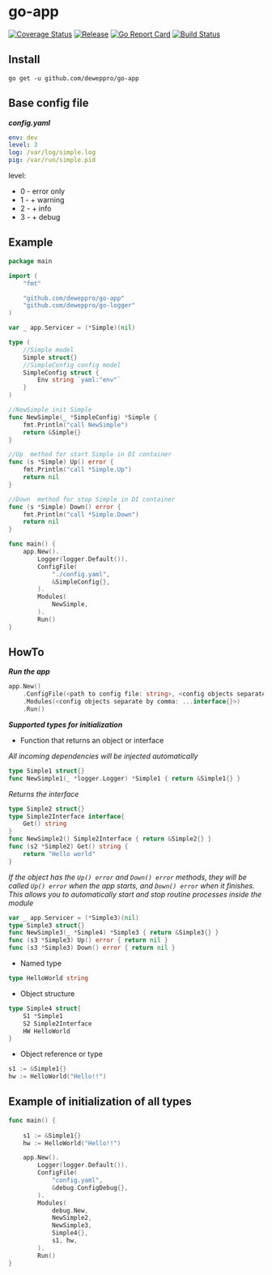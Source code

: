 # go-app

[![Coverage Status](https://coveralls.io/repos/github/deweppro/go-app/badge.svg?branch=master)](https://coveralls.io/github/deweppro/go-app?branch=master)
[![Release](https://img.shields.io/github/release/deweppro/go-app.svg?style=flat-square)](https://github.com/deweppro/go-app/releases/latest)
[![Go Report Card](https://goreportcard.com/badge/github.com/deweppro/go-app)](https://goreportcard.com/report/github.com/deweppro/go-app)
[![Build Status](https://travis-ci.com/deweppro/go-app.svg?branch=master)](https://travis-ci.com/deweppro/go-app)

## Install

```shell
go get -u github.com/deweppro/go-app
```

## Base config file

***config.yaml***

```yaml
env: dev
level: 3 
log: /var/log/simple.log
pig: /var/run/simple.pid
```

level: 
* 0 - error only
* 1 - + warning
* 2 - + info
* 3 - + debug

## Example

```go
package main

import (
	"fmt"

	"github.com/deweppro/go-app"
	"github.com/deweppro/go-logger"
)

var _ app.Servicer = (*Simple)(nil)

type (
	//Simple model
	Simple struct{}
	//SimpleConfig config model
	SimpleConfig struct {
		Env string `yaml:"env"`
	}
)

//NewSimple init Simple
func NewSimple(_ *SimpleConfig) *Simple {
	fmt.Println("call NewSimple")
	return &Simple{}
}

//Up  method for start Simple in DI container
func (s *Simple) Up() error {
	fmt.Println("call *Simple.Up")
	return nil
}

//Down  method for stop Simple in DI container
func (s *Simple) Down() error {
	fmt.Println("call *Simple.Down")
	return nil
}

func main() {
	app.New().
		Logger(logger.Default()).
		ConfigFile(
			"./config.yaml",
			&SimpleConfig{},
		).
		Modules(
			NewSimple,
		).
		Run()
}

```

## HowTo

***Run the app***
```go
app.New()
    .ConfigFile(<path to config file: string>, <config objects separate by comma: ...interface{}>)
    .Modules(<config objects separate by comma: ...interface{}>)
    .Run()
```

***Supported types for initialization***

* Function that returns an object or interface

*All incoming dependencies will be injected automatically*
```go
type Simple1 struct{}
func NewSimple1(_ *logger.Logger) *Simple1 { return &Simple1{} }
```

*Returns the interface*
```go
type Simple2 struct{}
type Simple2Interface interface{
    Get() string
}
func NewSimple2() Simple2Interface { return &Simple2{} }
func (s2 *Simple2) Get() string { 
    return "Hello world"
}
```

*If the object has the `Up() error` and `Down() error` methods, they will be called `Up() error`  when the app starts, and `Down() error` when it finishes. This allows you to automatically start and stop routine processes inside the module*

```go
var _ app.Servicer = (*Simple3)(nil)
type Simple3 struct{}
func NewSimple3(_ *Simple4) *Simple3 { return &Simple3{} }
func (s3 *Simple3) Up() error { return nil }
func (s3 *Simple3) Down() error { return nil }
```

* Named type

```go
type HelloWorld string
```

* Object structure

```go
type Simple4 struct{
    S1 *Simple1
    S2 Simple2Interface
    HW HelloWorld
}
```

* Object reference or type

```go
s1 := &Simple1{}
hw := HelloWorld("Hello!!")
```


## Example of initialization of all types

```go
func main() {
	
    s1 := &Simple1{}
    hw := HelloWorld("Hello!!")

    app.New().
        Logger(logger.Default()).
        ConfigFile(
            "config.yaml",
            &debug.ConfigDebug{},
        ).
        Modules(
            debug.New,
            NewSimple2,
            NewSimple3,
            Simple4{},
            s1, hw,
        ).
        Run()
}
```
